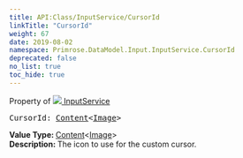 ```yaml
---
title: API:Class/InputService/CursorId
linkTitle: "CursorId"
weight: 67
date: 2019-08-02
namespace: Primrose.DataModel.Input.InputService.CursorId
deprecated: false
no_list: true
toc_hide: true
---
```

Property of <a href="/docs/api-reference/Class/InputService"><img src="/icons/silk/controller.png"/>&nbsp;InputService</a>
<pre class="method-declaration">
CursorId: <a class="type" href="/docs/api-reference/Misc/Content">Content</a><<a class="type" href="/docs/api-reference/Asset/Image">Image</a>></pre>
<b>Value Type: </b>
<a class="type" href="/docs/api-reference/Misc/Content">Content</a><<a class="type" href="/docs/api-reference/Asset/Image">Image</a>>
<br/>
<b>Description: </b>
The icon to use for the custom cursor.

